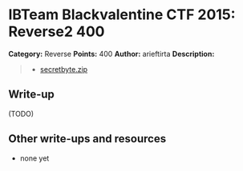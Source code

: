 # IBTeam Blackvalentine CTF 2015: Reverse2 400

**Category:** Reverse
**Points:** 400
**Author:** arieftirta
**Description:**

> * [secretbyte.zip](secretbyte.zip)

## Write-up

(TODO)

## Other write-ups and resources

* none yet
